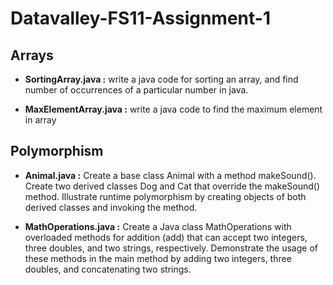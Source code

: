 # Datavalley-FS11-Assignment-1

## Arrays

- **SortingArray.java :** write a java code for sorting an array, and find number of occurrences of a particular number in java.

- **MaxElementArray.java :** write a java code to find the maximum element in array

## Polymorphism

- **Animal.java :** Create a base class Animal with a method makeSound(). Create two derived classes Dog and Cat that override the makeSound() method. Illustrate runtime polymorphism by creating objects of both derived classes and invoking the method.

- **MathOperations.java :** Create a Java class MathOperations with overloaded methods for addition (add) that can accept two integers, three doubles, and two strings, respectively. Demonstrate the usage of these methods in the main method by adding two integers, three doubles, and concatenating two strings.
